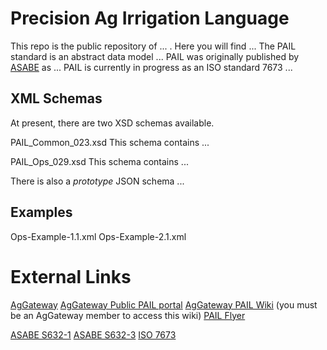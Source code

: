 
# Precision Ag Irrigation Language
This repo is the public repository of ... . Here you will find ...
The PAIL standard is an abstract data model ...
PAIL was originally published by [ASABE]() as ...
PAIL is currently in progress as an ISO standard 7673 ...


## XML Schemas
At present, there are two XSD schemas available.

PAIL_Common_023.xsd
This schema contains ...

PAIL_Ops_029.xsd
This schema contains ...

There is also a *prototype* JSON schema ...

## Examples
Ops-Example-1.1.xml
Ops-Example-2.1.xml

# External Links
[AgGateway](aggateway.org)
[AgGateway Public PAIL portal]()
[AgGateway PAIL Wiki](https://aggateway.atlassian.net/wiki/spaces/PAIL/overview) (you must be an AgGateway member to access this wiki)
[PAIL Flyer](https://s3.amazonaws.com/aggateway_public/AgGatewayWeb/News/CommunicationsKit/AgGatewayPAIL_72219.pdf)

[ASABE S632-1]()
[ASABE S632-3]()
[ISO 7673]()
